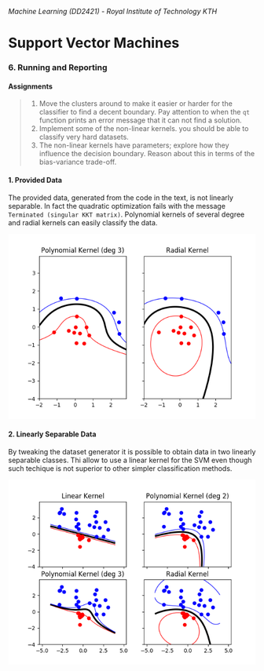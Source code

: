 *Machine Learning (DD2421) - Royal Institute of Technology KTH*
# Support Vector Machines


### 6. Running and Reporting
#### Assignments
> 1. Move the clusters around to make it easier or harder for the classifier to find a decent boundary. Pay attention to when the `qt` function prints an error message that it can not find a solution.
> 2. Implement some of the non-linear kernels. you should be able to classify very hard datasets.
> 3. The non-linear kernels have parameters; explore how they influence the decision boundary. Reason about this in terms of the bias-variance trade-off.


#### 1. Provided Data
The provided data, generated from the code in the text, is not linearly separable. In fact the quadratic optimization fails with the message `Terminated (singular KKT matrix)`. Polynomial kernels of several degree and radial kernels can easily classify the data.
<p align="center"><img src="https://github.com/SimoneStefani/kth-dd2421/blob/master/support-vector-machines/assets/basic_dt.png"></p>

#### 2. Linearly Separable Data
By tweaking the dataset generator it is possible to obtain data in two linearly separable classes. Thi allow to use a linear kernel for the SVM even though such techique is not superior to other simpler classification methods.
<p align="center"><img src="https://github.com/SimoneStefani/kth-dd2421/blob/master/support-vector-machines/assets/line_sep_dt.png"></p>
